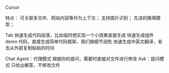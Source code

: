 Cursor

特点：
  可关联多文件、网站内容等作为上下文；
  支持图片识别；
  先进的推理模型；

Tab
  快速生成代码段落，比如临时想实现一个小效果直接生成
  快速生成组件 demo 代码，直接生成简单代码框架，我们做细节润色
  快速生成中英文翻译，省去从外部复制粘贴的时间

Chat
  Agent：代理模式 根据你的提问，需要时直接对文件进行修改
  Ask：提问模式 只给出解答，不修改文件